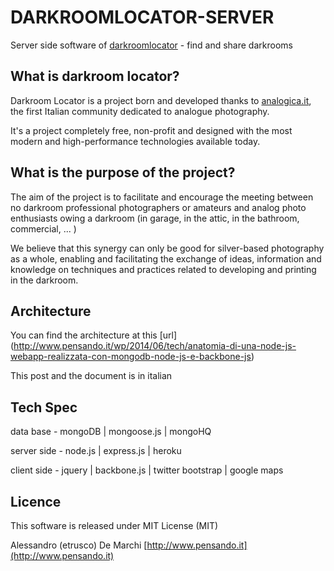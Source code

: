 # DARKROOMLOCATOR-SERVER

Server side software of [darkroomlocator](http://www.darkroomlocator.com/) - find and share darkrooms

## What is darkroom locator?

Darkroom Locator is a project born and developed thanks to [analogica.it](http://www.analogica.it), the first Italian community dedicated to analogue photography.

It's a project completely free, non-profit and designed with the most modern and high-performance technologies available today.

##  What is the purpose of the project?

The aim of the project is to facilitate and encourage the meeting between no darkroom professional photographers or amateurs and analog photo enthusiasts owing a darkroom (in garage, in the attic, in the bathroom, commercial, ... )

We believe that this synergy can only be good for silver-based photography as a whole, enabling and facilitating the exchange of ideas, information and knowledge on techniques and practices related to developing and printing in the darkroom.

##  Architecture

You can find the architecture at this [url] (http://www.pensando.it/wp/2014/06/tech/anatomia-di-una-node-js-webapp-realizzata-con-mongodb-node-js-e-backbone-js)

This post and the document is in italian

##  Tech Spec

data base - mongoDB | mongoose.js | mongoHQ

server side - node.js | express.js | heroku

client side - jquery | backbone.js | twitter bootstrap | google maps

##  Licence

This software is released under MIT License (MIT)

Alessandro (etrusco) De Marchi
[http://www.pensando.it](http://www.pensando.it)
